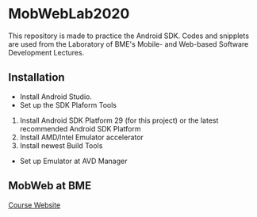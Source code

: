 # MobWebLab2020

This repository is made to practice the Android SDK. Codes and snipplets are used from the Laboratory of BME's Mobile- and Web-based Software Development Lectures.

## Installation
* Install Android Studio.
* Set up the SDK Plaform Tools
1. Install Android SDK Platform 29 (for this project) or the latest recommended Android SDK Platform
2. Install AMD/Intel Emulator accelerator
3. Install newest Build Tools

* Set up Emulator at AVD Manager

## MobWeb at BME
[Course Website](https://www.aut.bme.hu/Course/ENVIAUAC00)
